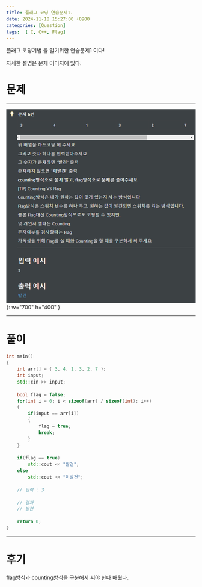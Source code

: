 ```yaml
---
title: 플래그 코딩 연습문제1.
date: 2024-11-18 15:27:00 +0900
categories: [Question]  
tags:  [ C, C++, Flag]
---
```


플래그 코딩기법 을 알기위한 연습문제1 이다!

자세한 설명은 문제 이미지에 있다.

# 문제   
---------------------------------------

![Desktop View](/assets/img/Flag1.png){: w="700" h="400" }

---------------------------------------

# 풀이

```c++
int main()
{
    int arr[] = { 3, 4, 1, 3, 2, 7 };
    int input;
    std::cin >> input;

    bool flag = false;
    for(int i = 0; i < sizeof(arr) / sizeof(int); i++)
    {
        if(input == arr[i])
        {
            flag = true;
            break;
        }
    }

    if(flag == true)
        std::cout << "발견";
    else
        std::cout << "미발견";

    // 입력 : 3

    // 결과
    // 발견

    return 0;
}
```
---------------------------------------

# 후기

flag방식과 counting방식을 구분해서 써야 한다 배웠다. 
